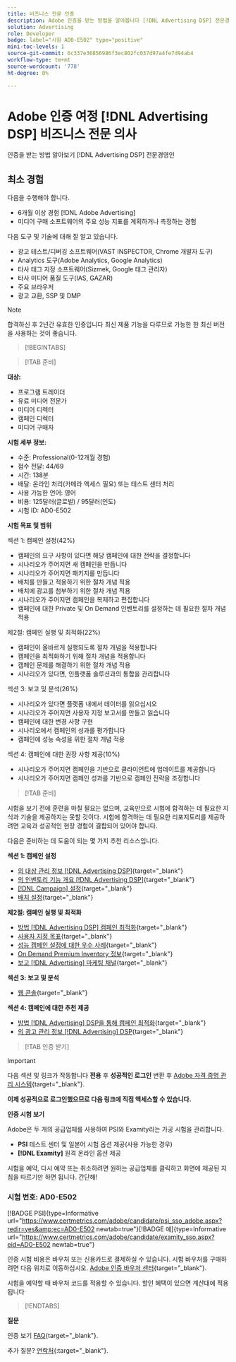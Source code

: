 ```yaml
---
title: 비즈니스 전문 인증
description: Adobe 인증을 받는 방법을 알아봅니다 [!DNL Advertising DSP] 전문경영인
solution: Advertising
role: Developer
badge: label="시험 AD0-E502" type="positive"
mini-toc-levels: 1
source-git-commit: 6c337e36856986f3ec802fc037d97a4fe7d94ab4
workflow-type: tm+mt
source-wordcount: '778'
ht-degree: 0%

---
```


# Adobe 인증 여정 [!DNL Advertising DSP] 비즈니스 전문 의사

인증을 받는 방법 알아보기 [!DNL Advertising DSP] 전문경영인

## 최소 경험

다음을 수행해야 합니다.

* 6개월 이상 경험 [!DNL Adobe Advertising]
* 미디어 구매 소프트웨어의 주요 성능 지표를 계획하거나 측정하는 경험

다음 도구 및 기술에 대해 잘 알고 있습니다.

* 광고 테스트/디버깅 소프트웨어(VAST INSPECTOR, Chrome 개발자 도구)
* Analytics 도구(Adobe Analytics, Google Analytics)
* 타사 태그 지정 소프트웨어(Sizmek, Google 태그 관리자)
* 타사 미디어 품질 도구(IAS, GAZAR)
* 주요 브라우저
* 광고 교환, SSP 및 DMP

>[!NOTE]
>
>합격하신 후 2년간 유효한 인증입니다 최신 제품 기능을 다루므로 가능한 한 최신 버전을 사용하는 것이 좋습니다.

>[!BEGINTABS]

>[!TAB 준비]

**대상:**

* 프로그램 트레이더
* 유료 미디어 전문가
* 미디어 디렉터
* 캠페인 디렉터
* 미디어 구매자

**시험 세부 정보:**

* 수준: Professional(0-12개월 경험)
* 점수 전달: 44/69
* 시간: 138분
* 배달: 온라인 처리(카메라 액세스 필요) 또는 테스트 센터 처리
* 사용 가능한 언어: 영어
* 비용: 125달러(글로벌) / 95달러(인도)
* 시험 ID: AD0-E502

**시험 목표 및 범위**

섹션 1: 캠페인 설정(42%)

* 캠페인의 요구 사항이 있다면 해당 캠페인에 대한 전략을 결정합니다
* 시나리오가 주어지면 새 캠페인을 만듭니다
* 시나리오가 주어지면 패키지를 만듭니다
* 배치를 만들고 적용하기 위한 절차 개념 적용
* 배치에 광고를 첨부하기 위한 절차 개념 적용
* 시나리오가 주어지면 캠페인을 복제하고 편집합니다
* 캠페인에 대한 Private 및 On Demand 인벤토리를 설정하는 데 필요한 절차 개념 적용

제2절: 캠페인 실행 및 최적화(22%)

* 캠페인이 올바르게 실행되도록 절차 개념을 적용합니다
* 캠페인을 최적화하기 위해 절차 개념을 적용합니다
* 캠페인 문제를 해결하기 위한 절차 개념 적용
* 시나리오가 있다면, 인플랫폼 솔루션과의 통합을 관리합니다

섹션 3: 보고 및 분석(26%)

* 시나리오가 있다면 플랫폼 내에서 데이터를 읽으십시오
* 시나리오가 주어지면 사용자 지정 보고서를 만들고 읽습니다
* 캠페인에 대한 변경 사항 구현
* 시나리오에서 캠페인의 성과를 평가합니다
* 캠페인에 성능 속성을 위한 절차 개념 적용

섹션 4: 캠페인에 대한 권장 사항 제공(10%)

* 시나리오가 주어지면 캠페인을 기반으로 클라이언트에 업데이트를 제공합니다
* 시나리오가 주어지면 캠페인 성과를 기반으로 캠페인 전략을 조정합니다

>[!TAB 준비]

시험을 보기 전에 훈련을 마칠 필요는 없으며, 교육만으로 시험에 합격하는 데 필요한 지식과 기술을 제공하지는 못할 것이다. 시험에 합격하는 데 필요한 리포지토리를 제공하려면 교육과 성공적인 현장 경험이 결합되어 있어야 합니다.

다음은 준비하는 데 도움이 되는 몇 가지 추천 리소스입니다.

**섹션 1: 캠페인 설정**


* [의 대상 관리 정보 [!DNL Advertising DSP]](https://experienceleague.adobe.com/docs/advertising/dsp/audiences/audience-about.html?lang=en){target="_blank"}
* [의 인벤토리 기능 개요 [!DNL Advertising DSP]](https://experienceleague.adobe.com/docs/advertising/dsp/inventory/inventory-overview.html?lang=en){target="_blank"}
* [[!DNL Campaign] 설정](https://experienceleague.adobe.com/docs/advertising/dsp/campaign-management/campaigns/campaign-settings.html?lang=en){target="_blank"}
* [배치 설정](https://experienceleague.adobe.com/docs/advertising/dsp/campaign-management/placements/placement-settings.html?lang=en){target="_blank"}

**제2절: 캠페인 실행 및 최적화**

* [방법 [!DNL Advertising DSP] 캠페인 최적화](https://experienceleague.adobe.com/docs/advertising/dsp/optimization/optimization-how-dsp-optimizes-campaigns.html?lang=en){target="_blank"}
* [사용자 지정 목표](https://experienceleague.adobe.com/docs/advertising/dsp/optimization/custom-goals/custom-goal-about.html?lang=en){target="_blank"}
* [성능 캠페인 설정에 대한 우수 사례](https://experienceleague.adobe.com/docs/advertising/dsp/optimization/campaign-best-practices-performance.html?lang=en){target="_blank"}
* [On Demand Premium Inventory 정보](https://experienceleague.adobe.com/docs/advertising/dsp/inventory/on-demand/on-demand-inventory-about.html?lang=en){target="_blank"}
* [보고 [!DNL Advertising] 마케팅 채널](https://experienceleague.adobe.com/docs/analytics-learn/tutorials/integrations/ad-cloud/reporting-with-advertising-cloud-marketing-channels.html?lang=en){target="_blank"}

**섹션 3: 보고 및 분석**

* [웹 콘솔](https://experienceleague.adobe.com/docs/experience-manager-65/deploying/configuring/web-console.html?lang=en){target="_blank"}

**섹션 4: 캠페인에 대한 추천 제공**

* [방법 [!DNL Advertising] DSP을 통해 캠페인 최적화](https://experienceleague.adobe.com/docs/advertising/dsp/optimization/optimization-how-dsp-optimizes-campaigns.html?lang=en){target="_blank"}
* [의 광고 관리 정보 [!DNL Advertising] DSP](https://experienceleague.adobe.com/docs/advertising/dsp/campaign-management/ads/ad-about.html?lang=en){target="_blank"}

>[!TAB 인증 받기]

>[!IMPORTANT]
>
>다음 섹션 및 링크가 작동합니다 **전용**  후 **성공적인 로그인** 변환 후 [Adobe 자격 증명 관리 시스템](http://www.certmetrics.com/adobe){target="_blank"}.


**이제 성공적으로 로그인했으므로 다음 링크에 직접 액세스할 수 있습니다.**

**인증 시험 보기**

Adobe은 두 개의 공급업체를 사용하여 PSI와 Examity라는 가공 시험을 관리합니다.

* **PSI** 테스트 센터 및 일본어 시험 옵션 제공(사용 가능한 경우)
* **[!DNL Examity]** 원격 온라인 옵션 제공

시험을 예약, 다시 예약 또는 취소하려면 원하는 공급업체를 클릭하고 화면에 제공된 지침을 따르기만 하면 됩니다. 간단해!

### 시험 번호: AD0-E502

[!BADGE PSI]{type=Informative url="https://www.certmetrics.com/adobe/candidate/psi_sso_adobe.aspx?redir=yes&amp;ec=AD0-E502 newtab=true"}[!BADGE 예]{type=Informative url="https://www.certmetrics.com/adobe/candidate/examity_sso.aspx?eid=AD0-E502 newtab=true"}

인증 시험 비용은 바우처 또는 신용카드로 결제하실 수 있습니다. 시험 바우처를 구매하려면 다음 위치로 이동하십시오. [Adobe 인증 바우처 센터](https://market.xvoucher.com/adobe/global){target="_blank"}.

시험을 예약할 때 바우처 코드를 적용할 수 있습니다. 할인 혜택이 있으면 계산대에 적용됩니다

>[!ENDTABS]

**질문**

인증 보기 [FAQ](https://experienceleague.adobe.com/docs/certification/certification/faq.html?lang=en){target="_blank"}.

추가 질문? [연락처](mailto:certif@adobe.com){:target=&quot;_blank&quot;}.
